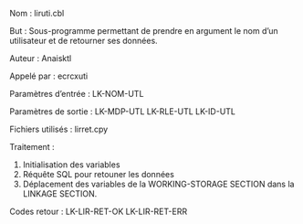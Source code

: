 Nom : liruti.cbl

But : Sous-programme permettant de prendre en argument le nom d’un utilisateur et de retourner ses données.

Auteur : Anaisktl

Appelé par : ecrcxuti

Paramètres d’entrée : LK-NOM-UTL

Paramètres de sortie : LK-MDP-UTL LK-RLE-UTL LK-ID-UTL

Fichiers utilisés : lirret.cpy

Traitement :
1) Initialisation des variables 
2) Réquête SQL pour retouner les données 
3) Déplacement des variables de la WORKING-STORAGE SECTION dans la LINKAGE SECTION.

Codes retour : LK-LIR-RET-OK LK-LIR-RET-ERR